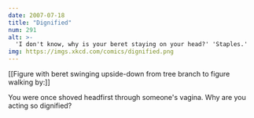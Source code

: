 ```yaml
---
date: 2007-07-18
title: "Dignified"
num: 291
alt: >-
  'I don't know, why is your beret staying on your head?' 'Staples.'
img: https://imgs.xkcd.com/comics/dignified.png
---
```

[[Figure with beret swinging upside-down from tree branch to figure walking by:]]

You were once shoved headfirst through someone's vagina.  Why are you acting so dignified?

